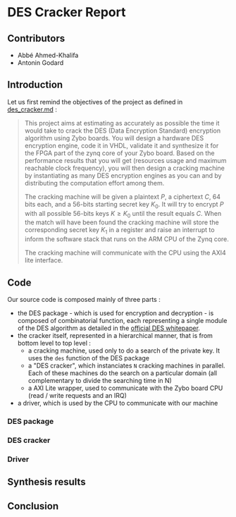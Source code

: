 # DES Cracker Report

## Contributors

 * Abbé Ahmed-Khalifa
 * Antonin Godard

## Introduction

Let us first remind the objectives of the project as defined in [des_cracker.md](./des_cracker.md) :

> This project aims at estimating as accurately as possible the time it would take to
> crack the DES (Data Encryption Standard) encryption algorithm using Zybo boards. You
> will design a hardware DES encryption engine, code it in VHDL, validate it and
> synthesize it for the FPGA part of the zynq core of your Zybo board. Based on the
> performance results that you will get (resources usage and maximum reachable clock
> frequency), you will then design a cracking machine by instantiating as many DES
> encryption engines as you can and by distributing the computation effort among them.
>
> The cracking machine will be given a plaintext $`P`$, a ciphertext $`C`$, 64 bits each,
> and a 56-bits starting secret key $`K_0`$. It will try to encrypt $`P`$ with all
> possible 56-bits keys $`K\ge K_0`$ until the result equals $`C`$. When the match will
> have been found the cracking machine will store the corresponding secret key $`K_1`$ in
> a register and raise an interrupt to inform the software stack that runs on the ARM CPU
> of the Zynq core.
>
> The cracking machine will communicate with the CPU using the AXI4 lite interface.

## Code

Our source code is composed mainly of three parts :
 * the DES package - which is used for encryption and decryption - is composed of
	 combinatorial function, each representing a single module of the DES algorithm as
	 detailed in the [official DES whitepaper](../doc/des.pdf).
 * the cracker itself, represented in a hierarchical manner, that is from bottom level 
     to top level :
   * a cracking machine, used only to do a search of the private key. It uses the `des`
	   function of the DES package
   * a "DES cracker", which instanciates `N` cracking machines in parallel. Each of these
	   machines do the search on a particular domain (all complementary to divide the
	   searching time in N)
   * a AXI Lite wrapper, used to communicate with the Zybo board CPU (read / write
	   requests and an IRQ)
 * a driver, which is used by the CPU to communicate with our machine

### DES package

### DES cracker

### Driver

## Synthesis results

## Conclusion

<!--- architectures ? -->
